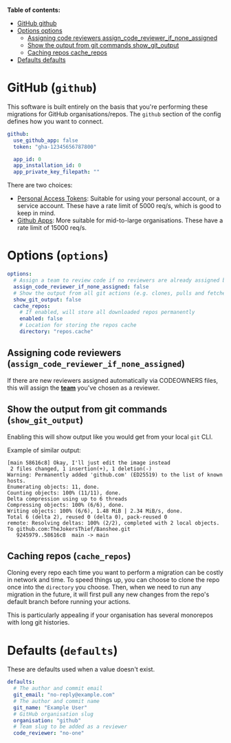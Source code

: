 **Table of contents:**

<!-- TOC -->

- [GitHub github](#github-github)
- [Options options](#options-options)
    - [Assigning code reviewers assign_code_reviewer_if_none_assigned](#assigning-code-reviewers-assign_code_reviewer_if_none_assigned)
    - [Show the output from git commands show_git_output](#show-the-output-from-git-commands-show_git_output)
    - [Caching repos cache_repos](#caching-repos-cache_repos)
- [Defaults defaults](#defaults-defaults)

<!-- /TOC -->


# GitHub (`github`)

This software is built entirely on the basis that you're performing these migrations for GitHub organisations/repos. The `github` section of the config defines how you want to connect.

```yaml
github:
  use_github_app: false
  token: "gha-12345656787800"

  app_id: 0
  app_installation_id: 0
  app_private_key_filepath: ""
```

There are two choices:

* [Personal Access Tokens](https://docs.github.com/en/authentication/keeping-your-account-and-data-secure/creating-a-personal-access-token): Suitable for using your personal account, or a service account. These have a rate limit of 5000 req/s, which is good to keep in mind.
* [Github Apps](https://docs.github.com/en/apps/creating-github-apps/setting-up-a-github-app/creating-a-github-app): More suitable for mid-to-large organisations. These have a rate limit of 15000 req/s.

# Options (`options`)

```yaml
options:
  # Assign a team to review code if no reviewers are already assigned by a CODEOWNERS file
  assign_code_reviewer_if_none_assigned: false
  # Show the output from all git actions (e.g. clones, pulls and fetches)
  show_git_output: false
  cache_repos:
    # If enabled, will store all downloaded repos permanently
    enabled: false
    # Location for storing the repos cache
    directory: "repos.cache" 
```

## Assigning code reviewers (`assign_code_reviewer_if_none_assigned`)

If there are new reviewers assigned automatically via CODEOWNERS files, this will assign the [**team**](https://docs.github.com/en/organizations/organizing-members-into-teams/creating-a-team) you've chosen as a reviewer.

## Show the output from git commands (`show_git_output`)

Enabling this will show output like you would get from your local `git` CLI.

Example of similar output:

```
[main 58616c8] Okay, I'll just edit the image instead
 2 files changed, 1 insertion(+), 1 deletion(-)
Warning: Permanently added 'github.com' (ED25519) to the list of known hosts.
Enumerating objects: 11, done.
Counting objects: 100% (11/11), done.
Delta compression using up to 6 threads
Compressing objects: 100% (6/6), done.
Writing objects: 100% (6/6), 1.48 MiB | 2.34 MiB/s, done.
Total 6 (delta 2), reused 0 (delta 0), pack-reused 0
remote: Resolving deltas: 100% (2/2), completed with 2 local objects.
To github.com:TheJokersThief/Banshee.git
   9245979..58616c8  main -> main
```

## Caching repos (`cache_repos`)

Cloning every repo each time you want to perform a migration can be costly in network and time. To speed things up, you can choose to clone the repo once into the `directory` you choose. Then, when we need to run any migration in the future, it will first pull any new changes from the repo's default branch before running your actions.

This is particularly appealing if your organisation has several monorepos with long git histories.

# Defaults (`defaults`)

These are defaults used when a value doesn't exist.

```yaml
defaults:
  # The author and commit email
  git_email: "no-reply@example.com"
  # The author and commit name
  git_name: "Example User"
  # GitHub organisation slug
  organisation: "github"
  # Team slug to be added as a reviewer
  code_reviewer: "no-one"
```
